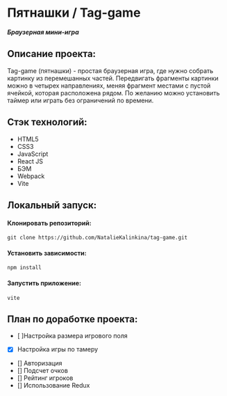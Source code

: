# Пятнашки / Tag-game 

***Браузерная мини-игра***

## Описание проекта:
Tag-game (пятнашки) - простая браузерная игра, где нужно собрать картинку из перемешанных частей. Передвигать фрагменты картинки можно в четырех направлениях, меняя фрагмент местами с пустой ячейкой, которая расположена рядом. По желанию можно установить таймер или играть без ограничений по времени. 


## Стэк технологий:
* HTML5
* CSS3
* JavaScript
* React JS
* БЭМ
* Webpack
* Vite

## Локальный запуск:

#### Клонировать репозиторий:
```
git clone https://github.com/NatalieKalinkina/tag-game.git
```
#### Установить зависимости:

```
npm install
```
#### Запустить приложение:

```
vite
```

## План по доработке проекта:

- [ ]Настройка размера игрового поля
- [x] Настройка игры по тамеру
- [] Авторизация
- [] Подсчет очков
- [] Рейтинг игроков
- [] Использование Redux
